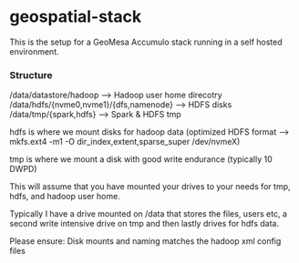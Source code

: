 # geospatial-stack

This is the setup for a GeoMesa Accumulo stack running in a self hosted environment.

### Structure

/data/datastore/hadoop      --> Hadoop user home direcotry
/data/hdfs/{nvme0,nvme1}/{dfs,namenode}    --> HDFS disks
/data/tmp/{spark,hdfs}      --> Spark & HDFS tmp


hdfs is where we mount disks for hadoop data (optimized HDFS format --> mkfs.ext4 -m1 -O dir_index,extent,sparse_super /dev/nvmeX)

tmp is where we mount a disk with good write endurance (typically 10 DWPD)

This will assume that you have mounted your drives to your needs for tmp, hdfs, and hadoop user home.

Typically I have a drive mounted on /data that stores the files, users etc, a second write intensive drive on tmp and then lastly drives for hdfs data.

Please ensure:
    Disk mounts and naming matches the hadoop xml config files